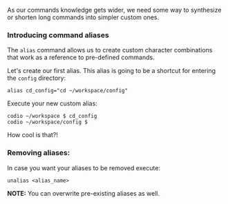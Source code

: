 As our commands knowledge gets wider, we need some way to synthesize or shorten long commands into simpler custom ones. 

### Introducing command aliases

The `alias` command allows us to create custom character combinations that work as a reference to pre-defined commands.

Let's create our first alias. 
This alias is going to be a shortcut for entering the `config` directory:

```
alias cd_config="cd ~/workspace/config"
```

Execute your new custom alias: 

```
codio ~/workspace $ cd_config
codio ~/workspace/config $
```

How cool is that?!

### Removing aliases:

In case you want your aliases to be removed execute:

```
unalias <alias_name>
```

__NOTE:__ You can overwrite pre-existing aliases as well.